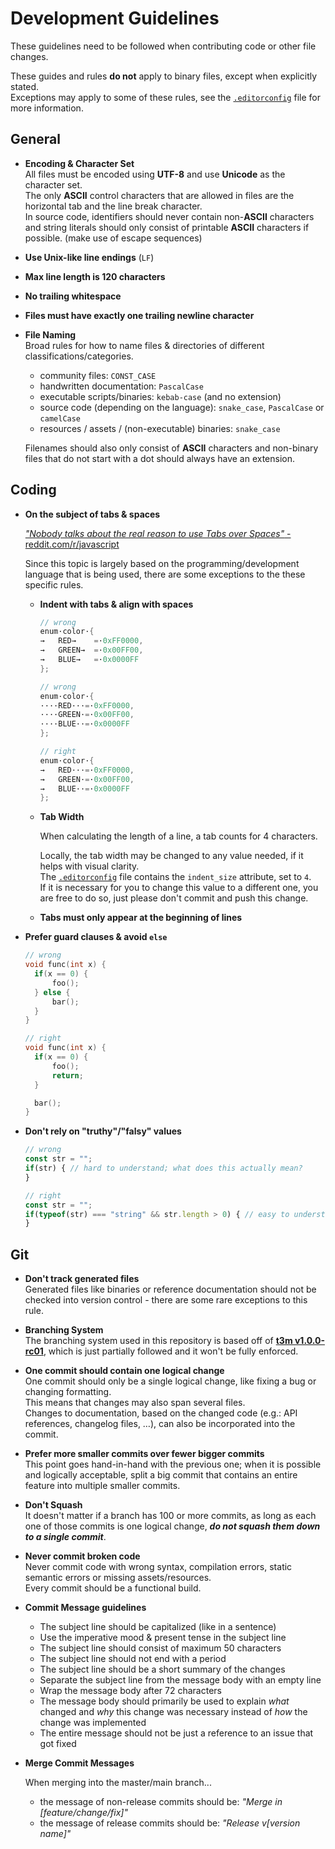 <!--
  Copyright (c) 2023 Michael Federczuk
  SPDX-License-Identifier: CC-BY-SA-4.0
-->

# Development Guidelines #

These guidelines need to be followed when contributing code or other file changes.

These guides and rules **do not** apply to binary files, except when explicitly stated.  
Exceptions may apply to some of these rules, see the [`.editorconfig`](.editorconfig) file for more information.

## General ##

* **Encoding & Character Set**  
  All files must be encoded using **UTF-8** and use **Unicode** as the character set.  
  The only **ASCII** control characters that are allowed in files are the horizontal tab and the line break character.  
  In source code, identifiers should never contain non-**ASCII** characters and string literals should only consist of
  printable **ASCII** characters if possible. (make use of escape sequences)

* **Use Unix-like line endings** (`LF`)

* **Max line length is 120 characters**

* **No trailing whitespace**

* **Files must have exactly one trailing newline character**

* **File Naming**  
  Broad rules for how to name files & directories of different classifications/categories.

  * community files: `CONST_CASE`
  * handwritten documentation: `PascalCase`
  * executable scripts/binaries: `kebab-case` (and no extension)
  * source code (depending on the language): `snake_case`, `PascalCase` or `camelCase`
  * resources / assets / (non-executable) binaries: `snake_case`

  Filenames should also only consist of **ASCII** characters and non-binary files that do not start with a dot should
  always have an extension.

## Coding ##

* **On the subject of tabs & spaces**

  [_"Nobody talks about the real reason to use Tabs over Spaces"_ - reddit.com/r/javascript](https://redd.it/c8drjo)

  Since this topic is largely based on the programming/development language that is being used, there are some
  exceptions to the these specific rules.

  * **Indent with tabs & align with spaces**

    ```c
    // wrong
    enum·color·{
    →	RED→	=·0xFF0000,
    →	GREEN→	=·0x00FF00,
    →	BLUE→	=·0x0000FF
    };
    ```

    ```c
    // wrong
    enum·color·{
    ····RED···=·0xFF0000,
    ····GREEN·=·0x00FF00,
    ····BLUE··=·0x0000FF
    };
    ```

    ```c
    // right
    enum·color·{
    →	RED···=·0xFF0000,
    →	GREEN·=·0x00FF00,
    →	BLUE··=·0x0000FF
    };
    ```

  * **Tab Width**

    When calculating the length of a line, a tab counts for 4 characters.

    Locally, the tab width may be changed to any value needed, if it helps with visual clarity.  
    The [`.editorconfig`](.editorconfig) file contains the `indent_size` attribute, set to `4`.  
    If it is necessary for you to change this value to a different one, you are free to do so, just please don't commit
    and push this change.

  * **Tabs must only appear at the beginning of lines**

* **Prefer guard clauses & avoid `else`**

  ```c
  // wrong
  void func(int x) {
  	if(x == 0) {
  		foo();
  	} else {
  		bar();
  	}
  }
  ```

  ```c
  // right
  void func(int x) {
  	if(x == 0) {
  		foo();
  		return;
  	}

  	bar();
  }
  ```

* **Don't rely on "truthy"/"falsy" values**

  ```js
  // wrong
  const str = "";
  if(str) { // hard to understand; what does this actually mean?
  }
  ```

  ```js
  // right
  const str = "";
  if(typeof(str) === "string" && str.length > 0) { // easy to understand; no ambiguity what this check is supposed to do
  }
  ```

## Git ##

* **Don't track generated files**  
  Generated files like binaries or reference documentation should not be checked into version control - there are some
  rare exceptions to this rule.

* **Branching System**  
  The branching system used in this repository is based off of **[t3m v1.0.0-rc01]**, which is just partially followed
  and it won't be fully enforced.

* **One commit should contain one logical change**  
  One commit should only be a single logical change, like fixing a bug or changing formatting.  
  This means that changes may also span several files.  
  Changes to documentation, based on the changed code (e.g.: API references, changelog files, …), can also be
  incorporated into the commit.

* **Prefer more smaller commits over fewer bigger commits**  
  This point goes hand-in-hand with the previous one; when it is possible and logically acceptable, split a big commit
  that contains an entire feature into multiple smaller commits.

* **Don't Squash**  
  It doesn't matter if a branch has 100 or more commits, as long as each one of those commits is one logical change,
  ***do not squash them down to a single commit***.

* **Never commit broken code**  
  Never commit code with wrong syntax, compilation errors, static semantic errors or missing assets/resources.  
  Every commit should be a functional build.

* **Commit Message guidelines**
  * The subject line should be capitalized (like in a sentence)
  * Use the imperative mood & present tense in the subject line
  * The subject line should consist of maximum 50 characters
  * The subject line should not end with a period
  * The subject line should be a short summary of the changes
  * Separate the subject line from the message body with an empty line
  * Wrap the message body after 72 characters
  * The message body should primarily be used to explain *what* changed and *why* this change was necessary instead of
    *how* the change was implemented
  * The entire message should not be just a reference to an issue that got fixed

* **Merge Commit Messages**

  When merging into the master/main branch...

  * the message of non-release commits should be: _"Merge in [feature/change/fix]"_
  * the message of release commits should be: _"Release v[version name]"_

[t3m v1.0.0-rc01]: https://github.com/mfederczuk/t3m/tree/v1.0.0-rc01
